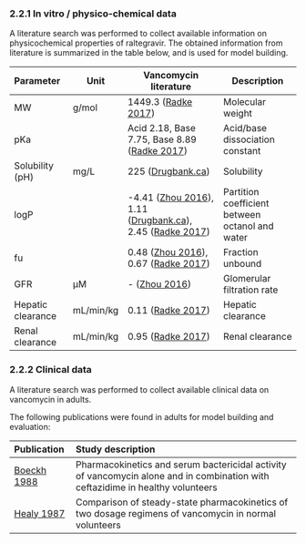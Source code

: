 ### 2.2.1 In vitro / physico-chemical data

A literature search was performed to collect available information on physicochemical properties of raltegravir. The obtained information from literature is summarized in the table below, and is used for model building.

| **Parameter**     | **Unit**  | **Vancomycin literature**                                    | **Description**                                 |
| :---------------- | --------- | ------------------------------------------------------------ | ----------------------------------------------- |
| MW                | g/mol     | 1449.3 ([Radke 2017](#5-References))                         | Molecular weight                                |
| pKa               |           | Acid 2.18, Base 7.75, Base 8.89 ([Radke 2017](#5-References)) | Acid/base dissociation constant                 |
| Solubility (pH)   | mg/L      | 225 ([Drugbank.ca](#5-References))                           | Solubility                                      |
| logP              |           | -4.41 ([Zhou 2016](#5-References)), 1.11 ([Drugbank.ca](#5-References)), 2.45 ([Radke 2017](#5-References)) | Partition coefficient between octanol and water |
| fu                |           | 0.48 ([Zhou 2016](#5-References)), 0.67 ([Radke 2017](#5-References)) | Fraction unbound                                |
| GFR               | µM        | - ([Zhou 2016](#5-References))                               | Glomerular filtration rate                      |
| Hepatic clearance | mL/min/kg | 0.11 ([Radke 2017](#5-References))                           | Hepatic clearance                               |
| Renal clearance   | mL/min/kg | 0.95 ([Radke 2017](#5-References))                           | Renal clearance                                 |



### 2.2.2 Clinical data

A literature search was performed to collect available clinical data on vancomycin in adults. 

The following publications were found in adults for model building and evaluation:

| Publication                       | Study description                                            |
| :-------------------------------- | :----------------------------------------------------------- |
| [Boeckh 1988](#5-References) | Pharmacokinetics and serum bactericidal activity of vancomycin alone and in combination with ceftazidime in healthy volunteers |
| [Healy 1987](#5-References) | Comparison of steady-state pharmacokinetics of two dosage regimens of vancomycin in normal volunteers |


